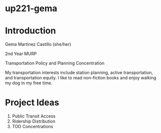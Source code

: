# up221-gema
# Introduction 

Gema Martinez Castillo (she/her)

2nd Year MURP 

Transportation Policy and Planning Concentration 

My transportation interests include station planning, active transportation, and transportation equity. I like to read non-fiction books and enjoy walking my dog in my free time. 

# Project Ideas
1. Public Transit Access
2. Ridership Distribution
3. TOD Concentrations 
